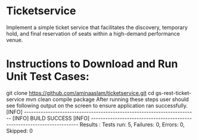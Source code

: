 # Ticketservice
Implement a simple ticket service that facilitates the discovery, temporary hold, and final reservation of seats within a high-demand performance venue.
# Instructions to Download and Run Unit Test Cases:
git clone https://github.com/aminaaslam/ticketservice.git 
cd gs-rest-ticket-service 
mvn clean compile package 
After running these steps user should see following output on the screen to ensure application ran successfully. 
[INFO] ------------------------------------------------------------------------ [INFO]
      BUILD SUCCESS 
 [INFO] ------------------------------------------------------------------------ 
 Results : Tests run: 5, Failures: 0, Errors: 0, Skipped: 0

